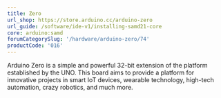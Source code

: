 ```yaml
---
title: Zero
url_shop: https://store.arduino.cc/arduino-zero
url_guide: /software/ide-v1/installing-samd21-core
core: arduino:samd
forumCategorySlug: '/hardware/arduino-zero/74'
productCode: '016'
---
```


Arduino Zero is a simple and powerful 32-bit extension of the platform established by the UNO. This board aims to provide a platform for innovative projects in smart IoT devices, wearable technology, high-tech automation, crazy robotics, and much more.